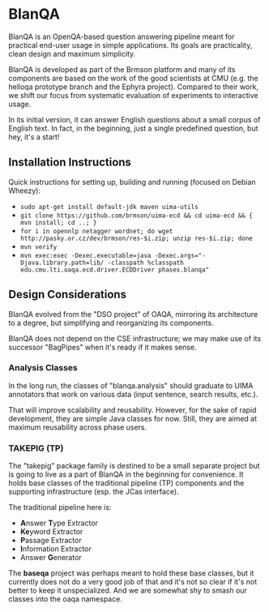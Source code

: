 BlanQA
======

BlanQA is an OpenQA-based question answering pipeline meant for practical
end-user usage in simple applications.  Its goals are practicality, clean
design and maximum simplicity.

BlanQA is developed as part of the Brmson platform and many of its components
are based on the work of the good scientists at CMU (e.g. the helloqa prototype
branch and the Ephyra project).  Compared to their work, we shift our focus
from systematic evaluation of experiments to interactive usage.

In its initial version, it can answer English questions about a small corpus
of English text.  In fact, in the beginning, just a single predefined question,
but hey, it's a start!


## Installation Instructions

Quick instructions for setting up, building and running (focused on Debian Wheezy):
  * ``sudo apt-get install default-jdk maven uima-utils``
  * ``git clone https://github.com/brmson/uima-ecd && cd uima-ecd && { mvn install; cd ..; }``
  * ``for i in opennlp netagger wordnet; do wget http://pasky.or.cz/dev/brmson/res-$i.zip; unzip res-$i.zip; done``
  * ``mvn verify``
  * ``mvn exec:exec -Dexec.executable=java -Dexec.args="-Djava.library.path=lib/ -classpath %classpath edu.cmu.lti.oaqa.ecd.driver.ECDDriver phases.blanqa"``


## Design Considerations

BlanQA evolved from the "DSO project" of OAQA, mirroring its architecture
to a degree, but simplifying and reorganizing its components.

BlanQA does not depend on the CSE infrastructure; we may make use of its
successor "BagPipes" when it's ready if it makes sense.

### Analysis Classes

In the long run, the classes of "blanqa.analysis" should graduate to
UIMA annotators that work on various data (input sentence, search results, etc.).

That will improve scalability and reusability.  However, for the sake of rapid
development, they are simple Java classes for now.  Still, they are aimed at
maximum reusability across phase users.

### TAKEPIG (TP)

The "takepig" package family is destined to be a small separate project but
is going to live as a part of BlanQA in the beginning for convenience.
It holds base classes of the traditional pipeline (TP) components and the
supporting infrastructure (esp. the JCas interface).

The traditional pipeline here is:
  * **A**nswer **T**ype Extractor
  * **Ke**yword Extractor
  * **P**assage Extractor
  * **I**nformation Extractor
  * Answer **G**enerator

The **baseqa** project was perhaps meant to hold these base classes, but it
currently does not do a very good job of that and it's not so clear if it's
not better to keep it unspecialized.  And we are somewhat shy to smash our
classes into the oaqa namespace.
